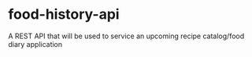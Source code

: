 # food-history-api
A REST API that will be used to service an upcoming recipe catalog/food diary application

